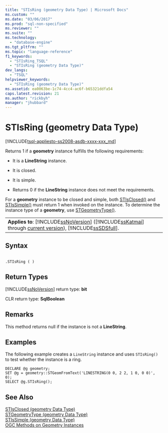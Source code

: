 ```yaml
---
title: "STIsRing (geometry Data Type) | Microsoft Docs"
ms.custom: ""
ms.date: "03/06/2017"
ms.prod: "sql-non-specified"
ms.reviewer: ""
ms.suite: ""
ms.technology: 
  - "database-engine"
ms.tgt_pltfrm: ""
ms.topic: "language-reference"
f1_keywords: 
  - "STIsRing_TSQL"
  - "STIsRing (geometry Data Type)"
dev_langs: 
  - "TSQL"
helpviewer_keywords: 
  - "STIsRing (geometry Data Type)"
ms.assetid: ea0063be-1c74-4cc4-ac6f-b65321ddfa54
caps.latest.revision: 21
ms.author: "rickbyh"
manager: "jhubbard"
---
```

# STIsRing (geometry Data Type)
[!INCLUDE[tsql-appliesto-ss2008-asdb-xxxx-xxx_md](../../../relational-databases/import-export/includes/tsql-appliesto-ss2008-asdb-xxxx-xxx-md.md)]

  Returns 1 if a **geometry** instance fulfills the following requirements:  
  
-   It is a **LineString** instance.  
  
-   It is closed.  
  
-   It is simple.  
  
-   Returns 0 if the **LineString** instance does not meet the requirements.  
  
 For a **geometry** instance to be closed and simple, both [STIsClosed()](../../../t-sql/data-types/stisclosed-geometry-data-type.md) and [STIsSimple()](../../../t-sql/data-types/stissimple-geometry-data-type.md) must return 1 when invoked on the instance. To determine the instance type of a **geometry**, use [STGeometryType()](../../../t-sql/data-types/stgeometrytype-geometry-data-type.md).  
  
||  
|-|  
|**Applies to**: [!INCLUDE[ssNoVersion](../../../a9notintoc/includes/ssnoversion-md.md)] ([!INCLUDE[ssKatmai](../../../a9notintoc/includes/sskatmai-md.md)] through [current version](http://go.microsoft.com/fwlink/p/?LinkId=299658)), [!INCLUDE[ssSDSfull](../../../a9retired/includes/sssdsfull-md.md)].|  
  
## Syntax  
  
```  
  
.STIsRing ( )  
```  
  
## Return Types  
 [!INCLUDE[ssNoVersion](../../../a9notintoc/includes/ssnoversion-md.md)] return type: **bit**  
  
 CLR return type: **SqlBoolean**  
  
## Remarks  
 This method returns null if the instance is not a **LineString**.  
  
## Examples  
 The following example creates a `LineString` instance and uses `STIsRing()` to test whether the instance is a ring.  
  
```  
DECLARE @g geometry;  
SET @g = geometry::STGeomFromText('LINESTRING(0 0, 2 2, 1 0, 0 0)', 0);  
SELECT @g.STIsRing();  
```  
  
## See Also  
 [STIsClosed &#40;geometry Data Type&#41;](../../../t-sql/data-types/stisclosed-geometry-data-type.md)   
 [STGeometryType &#40;geometry Data Type&#41;](../../../t-sql/data-types/stgeometrytype-geometry-data-type.md)   
 [STIsSimple &#40;geometry Data Type&#41;](../../../t-sql/data-types/stissimple-geometry-data-type.md)   
 [OGC Methods on Geometry Instances](../../../t-sql/data-types/ogc-methods-on-geometry-instances.md)  
  
  